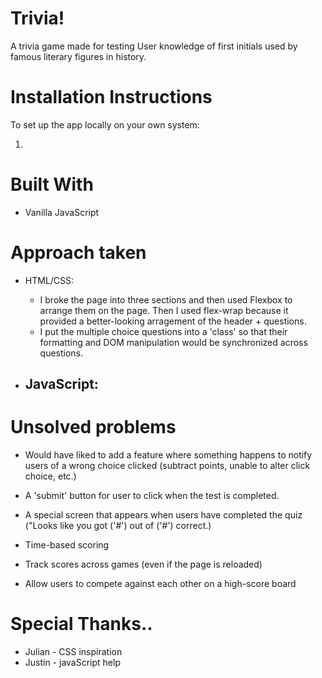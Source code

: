 # Trivia!
A trivia game made for testing User knowledge of first initials used by famous literary figures in history.  


# Installation Instructions
To set up the app locally on your own system: 

1. 
<!-- These instructions will get you a copy of the project up and running on your local machine for development and testing purposes. See deployment for notes on how to deploy the project on a live system. -->

# Built With
* Vanilla JavaScript 


# Approach taken 
* HTML/CSS: 
    - I broke the page into three sections and then used Flexbox to arrange them on the page. Then I used flex-wrap because it provided a better-looking arragement of the header + questions.
    - I put the multiple choice questions into a 'class' so that their formatting and DOM manipulation would be synchronized across questions. 

* JavaScript: 
    - 


# Unsolved problems 
- Would have liked to add a feature where something happens to notify users of a wrong choice clicked (subtract points, unable to alter click choice, etc.)

- A 'submit' button for user to click when the test is completed. 

- A special screen that appears when users have completed the quiz ("Looks like you got ('#') out of ('#') correct.)

- Time-based scoring

- Track scores across games (even if the page is reloaded)

- Allow users to compete against each other on a high-score board

# Special Thanks..
* Julian - CSS inspiration
* Justin - javaScript help 